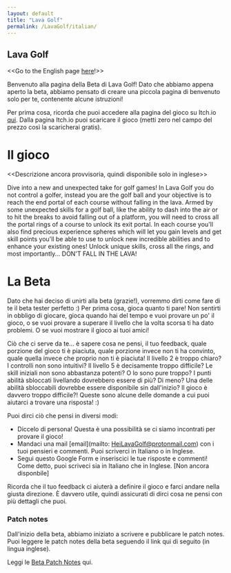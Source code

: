 ```yaml
---
layout: default
title: "Lava Golf"
permalink: /LavaGolf/italian/
---
```

## Lava Golf
<<Go to the English page [here](https://artanisx.github.io/LavaGolf)!>>

Benvenuto alla pagina della Beta di Lava Golf! Dato che abbiamo appena aperto la beta, abbiamo pensato di creare una piccola pagina di benvenuto solo per te, contenente alcune istruzioni!

Per prima cosa, ricorda che puoi accedere alla pagina del gioco su Itch.io [qui](https://artanisx.itch.io/lava-golf). Dalla pagina Itch.io puoi scaricare il gioco (metti zero nel campo del prezzo così la scaricherai gratis).

# Il gioco
<<Descrizione ancora provvisoria, quindi disponibile solo in inglese>>

Dive into a new and unexpected take for golf games! In Lava Golf you do not control a golfer, instead you are the golf ball and your objective is to reach the end portal of each course without falling in the lava.
Armed by some unexpected skills for a golf ball, like the ability to dash into the air or to hit the breaks to avoid falling out of a platform, you will need to cross all the portal rings of a course to unlock its exit portal. In each course you'll also find precious experience spheres which will let you gain levels and get skill points you'll be able to use to unlock new incredible abilities and to enhance your existing ones!
Unlock unique skills, cross all the rings, and most importantly... DON'T FALL IN THE LAVA!

# La Beta
Dato che hai deciso di unirti alla beta (grazie!), vorremmo dirti come fare di te il beta tester perfetto :)
Per prima cosa, gioca quanto ti pare! Non sentirti in obbligo di giocare, gioca quando hai del tempo e vuoi provare un po' il gioco, o se vuoi provare a superare il livello che la volta scorsa ti ha dato problemi. O se vuoi mostrare il gioco ai tuoi amici!

Ciò che ci serve da te... è sapere cosa ne pensi, il tuo feedback, quale porzione del gioco ti è piaciuta, quale porzione invece non ti ha convinto, quale quella invece che proprio non ti è piaciuta! Il livello 2 è troppo chiaro? I controlli non sono intuitivi? Il livello 5 è decisamente troppo difficile? Le skill iniziali non sono abbastanza potenti? O lo sono pure troppo? I punti abilità sbloccati livellando dovrebbero essere di più? Di meno? Una delle abilità sbloccabili dovrebbe essere disponibile sin dall'inizio? Il gioco è davvero troppo difficile?! Queste sono alcune delle domande a cui puoi aiutarci a trovare una risposta! :)

Puoi dirci ciò che pensi in diversi modi:
* Diccelo di persona! Questa è una possibilità se ci siamo incontrati per provare il gioco!
* Mandaci una mail [email](mailto: HeiLavaGolf@protonmail.com) con i tuoi pensieri e commenti. Puoi scriverci in Italiano o in Inglese.
* Segui questo Google Form e inseriscici le tue risposte e commenti! Come detto, puoi scriveci sia in Italiano che in Inglese. [Non ancora disponbile] 

Ricorda che il tuo feedback ci aiuterà a definire il gioco e farci andare nella giusta direzione. È davvero utile, quindi assicurati di dirci cosa ne pensi con più dettagli che puoi.


### Patch notes
Dall'inizio della beta, abbiamo iniziato a scrivere e pubblicare le patch notes. Puoi leggere le patch notes della beta seguendo il link qui di seguito (in lingua inglese).

 Leggi le [Beta Patch Notes](https://artanisx.github.io/LavaGolf/beta-patch-notes) qui.
